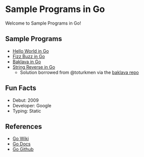 # Sample Programs in Go

Welcome to Sample Programs in Go!

## Sample Programs

- [Hello World in Go][2]
- [Fizz Buzz in Go][3]
- [Baklava in Go][7]
- [String Reverse in Go][8]
  - Solution borrowed from @toturkmen via the [baklava repo][1]

## Fun Facts

- Debut: 2009
- Developer: Google
- Typing: Static

## References

- [Go Wiki][4]
- [Go Docs][5]
- [Go Github][6]

[1]: https://github.com/toturkmen/baklava
[2]: https://therenegadecoder.com/code/hello-world-in-go/
[3]: https://github.com/TheRenegadeCoder/sample-programs/issues/347
[4]: https://en.wikipedia.org/wiki/Go_(programming_language)
[5]: https://golang.org/
[6]: https://github.com/golang/go
[7]: https://github.com/TheRenegadeCoder/sample-programs/issues/428
[8]: https://github.com/TheRenegadeCoder/sample-programs/blob/master/archive/g/go/string-reverse.go
